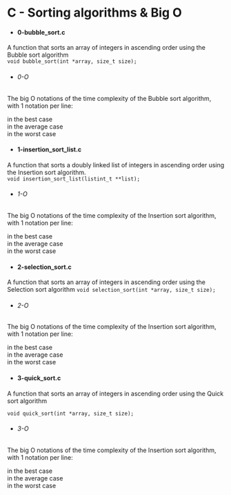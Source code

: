 # C - Sorting algorithms & Big O

- #### 0-bubble_sort.c
A function that sorts an array of integers in ascending order using the
 Bubble sort algorithm <br>
 `void bubble_sort(int *array, size_t size);`

- ###### 0-O
The big O notations of the time complexity of the Bubble sort
 algorithm, with 1 notation per line:

 in the best case <br>
 in the average case <br>
 in the worst case <br>

- #### 1-insertion_sort_list.c
A function that sorts a doubly linked list of integers in ascending order using
 the Insertion sort algorithm.<br>
`void insertion_sort_list(listint_t **list);`

- ###### 1-O
The big O notations of the time complexity of the Insertion sort algorithm,
 with 1 notation per line:

in the best case <br>
in the average case <br>
in the worst case <br>


- #### 2-selection_sort.c
A function that sorts an array of integers in ascending order using the
 Selection sort algorithm
`void selection_sort(int *array, size_t size);`

- ###### 2-O

The big O notations of the time complexity of the Insertion sort algorithm,
 with 1 notation per line:

in the best case <br>
in the average case <br>
in the worst case <br>

- #### 3-quick_sort.c
A function that sorts an array of integers in ascending order using the Quick sort
 algorithm

`void quick_sort(int *array, size_t size);`

- ###### 3-O
The big O notations of the time complexity of the Insertion sort algorithm,
 with 1 notation per line:

in the best case <br>
in the average case <br>
in the worst case <br>
